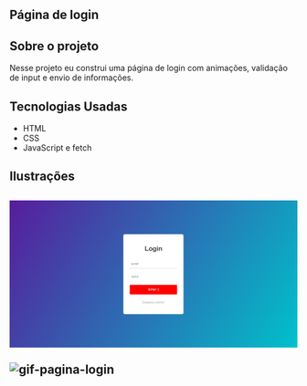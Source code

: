 <h2>Página de login</h2>

<h2>Sobre o projeto</h2>
<p> Nesse projeto eu construi uma página de login com animações, validação de input e envio de informações.
  
<h2>Tecnologias Usadas</h2>
<ul>
 <li>HTML</li>
 <li>CSS</li>
 <li>JavaScript e fetch</li>
</ul>

<h2>Ilustrações<h2>
 <img src="./pagina-login.png">
<a href="![gif-pagina-login](https://user-images.githubusercontent.com/65471750/167302154-8e0385c5-6d8f-4151-85ea-29739df8ff4f.gif)"></a>

![gif-pagina-login](https://user-images.githubusercontent.com/65471750/167302154-8e0385c5-6d8f-4151-85ea-29739df8ff4f.gif)

